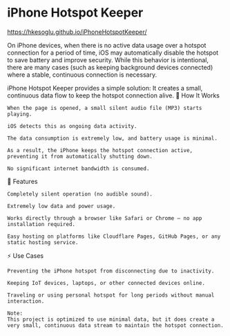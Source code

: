 # iPhone Hotspot Keeper

https://hkesoglu.github.io/iPhoneHotspotKeeper/

On iPhone devices, when there is no active data usage over a hotspot connection for a period of time,
iOS may automatically disable the hotspot to save battery and improve security.
While this behavior is intentional, there are many cases (such as keeping background devices connected)
where a stable, continuous connection is necessary.

iPhone Hotspot Keeper provides a simple solution:
It creates a small, continuous data flow to keep the hotspot connection alive.
📢 How It Works

    When the page is opened, a small silent audio file (MP3) starts playing.

    iOS detects this as ongoing data activity.

    The data consumption is extremely low, and battery usage is minimal.

    As a result, the iPhone keeps the hotspot connection active, preventing it from automatically shutting down.

    No significant internet bandwidth is consumed.

🎯 Features

    Completely silent operation (no audible sound).

    Extremely low data and power usage.

    Works directly through a browser like Safari or Chrome — no app installation required.

    Easy hosting on platforms like Cloudflare Pages, GitHub Pages, or any static hosting service.

⚡ Use Cases

    Preventing the iPhone hotspot from disconnecting due to inactivity.

    Keeping IoT devices, laptops, or other connected devices online.

    Traveling or using personal hotspot for long periods without manual interaction.

    Note:
    This project is optimized to use minimal data, but it does create a very small, continuous data stream to maintain the hotspot connection.
